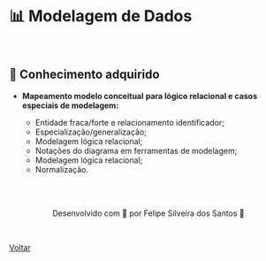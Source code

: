 <h1>📊 Modelagem de Dados</h1>

<br>

<h2> 🧠 Conhecimento adquirido </h2>

- **Mapeamento modelo conceitual** **para lógico relacional e casos** **especiais de modelagem:**
  
  - Entidade fraca/forte e relacionamento identificador;
  - Especialização/generalização;
  - Modelagem lógica relacional;
  - Notações do diagrama em ferramentas de modelagem;
  - Modelagem lógica relacional;
  - Normalização.
  
  
  

<br><br>

<p align="center"> Desenvolvido com 💜 por Felipe Silveira dos Santos 👋 <p>


<br>

<a href="./README.md">Voltar</a>